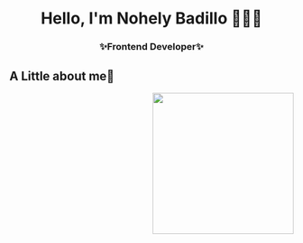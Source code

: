 

<h1 align="center"> Hello, I'm Nohely Badillo 👩🏽‍💻

<h3 align="center"> ✨Frontend Developer✨

## A Little about me🌙

<img align= "right" width= "250" src= "https://64.media.tumblr.com/74c84e00a162d8370a24220dd2b2d08a/0e125ea7fdb8674a-62/s400x600/82c273f590e8d3bc593be2142c2dd7792216823e.gifv"/>



